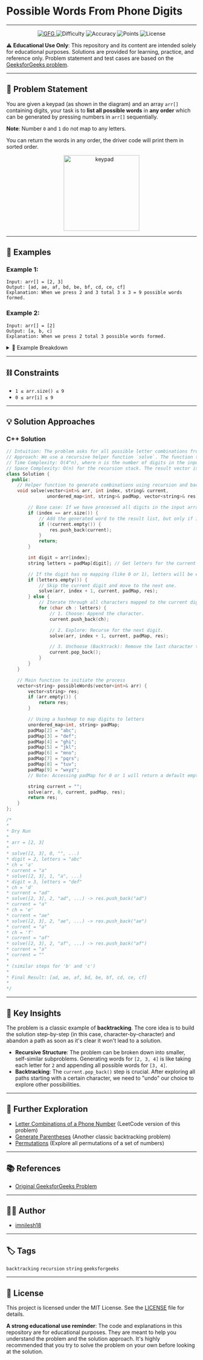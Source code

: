 # Possible Words From Phone Digits

---

<div align="center">
  <a href="https://www.geeksforgeeks.org/problems/possible-words-from-phone-digits-1587115620/1">
    <img src="https://img.shields.io/badge/GeeksforGeeks-298D46?style=for-the-badge&logo=geeksforgeeks&logoColor=white" alt="GFG">
  </a>
  <img src="https://img.shields.io/badge/Difficulty-Medium-yellow?style=for-the-badge" alt="Difficulty">
  <img src="https://img.shields.io/badge/Accuracy-52.79%25-brightgreen?style=for-the-badge" alt="Accuracy">
  <img src="https://img.shields.io/badge/Points-4-blue?style=for-the-badge" alt="Points">
  <img src="https://img.shields.io/badge/License-MIT-green.svg?style=for-the-badge" alt="License">
</div>

⚠️ **Educational Use Only**:
This repository and its content are intended solely for educational purposes.
Solutions are provided for learning, practice, and reference only.
Problem statement and test cases are based on the [GeeksforGeeks problem](https://www.geeksforgeeks.org/problems/possible-words-from-phone-digits-1587115620/1).

---

## 📝 Problem Statement

You are given a keypad (as shown in the diagram) and an array `arr[]` containing digits, your task is to **list all possible words** in **any order** which can be generated by pressing numbers in `arr[]` sequentially.

**Note**: Number `0` and `1` do not map to any letters.

You can return the words in any order, the driver code will print them in sorted order.

<div align="center">
  <img src="https://assets.leetcode.com/uploads/2022/03/15/1200px-telephone-keypad2svg.png" width="200px" alt="keypad">
</div>

---

## 📖 Examples

### Example 1:

```
Input: arr[] = [2, 3]
Output: [ad, ae, af, bd, be, bf, cd, ce, cf]
Explanation: When we press 2 and 3 total 3 x 3 = 9 possible words formed.
```

### Example 2:

```
Input: arr[] = [2]
Output: [a, b, c]
Explanation: When we press 2 total 3 possible words formed.
```

<details>
<summary>📖 Example Breakdown</summary>

Let's walk through the first example: `arr[] = [2, 3]`

1.  **Start with the first digit `2`:** The letters for `2` are "abc".
2.  **Start with the second digit `3`:** The letters for `3` are "def".

Now, we combine the letters from each position:

- `a` from `2` can be combined with `d`, `e`, `f` from `3` to form `ad`, `ae`, `af`.
- `b` from `2` can be combined with `d`, `e`, `f` from `3` to form `bd`, `be`, `bf`.
- `c` from `2` can be combined with `d`, `e`, `f` from `3` to form `cd`, `ce`, `cf`.

This gives us a total of `3 * 3 = 9` possible words.

</details>

---

## ⛓️ Constraints

- `1 ≤ arr.size() ≤ 9`
- `0 ≤ arr[i] ≤ 9`

---

## 💡 Solution Approaches

### C++ Solution

```cpp
// Intuition: The problem asks for all possible letter combinations from a phone number. This suggests a recursive approach, where we explore all possible paths. At each step, we have a choice of characters for the current digit. We can append one character and then recurse for the next digit. This "choose, explore, unchoose" pattern is a classic backtracking problem.
// Approach: We use a recursive helper function `solve`. The function takes the current index of the digit array, the current combination string, a map of digits to letters, and a result vector. The base case is when the index reaches the end of the digit array. In the recursive step, we get the letters for the current digit. If there are no letters (for 0 or 1), we skip to the next digit. Otherwise, we loop through each character, append it to the current string, recurse for the next digit, and then backtrack by removing the character.
// Time Complexity: O(4^n), where n is the number of digits in the input array. This is because each digit can have up to 4 characters, and we explore all combinations.
// Space Complexity: O(n) for the recursion stack. The result vector is not counted in the auxiliary space.
class Solution {
  public:
    // Helper function to generate combinations using recursion and backtracking
    void solve(vector<int>& arr, int index, string& current,
               unordered_map<int, string>& padMap, vector<string>& res) {

        // Base case: If we have processed all digits in the input array.
        if (index == arr.size()) {
            // Add the generated word to the result list, but only if it's not empty.
            if (!current.empty()) {
                res.push_back(current);
            }
            return;
        }

        int digit = arr[index];
        string letters = padMap[digit]; // Get letters for the current digit.

        // If the digit has no mapping (like 0 or 1), letters will be empty.
        if (letters.empty()) {
            // Skip the current digit and move to the next one.
            solve(arr, index + 1, current, padMap, res);
        } else {
            // Iterate through all characters mapped to the current digit.
            for (char ch : letters) {
                // 1. Choose: Append the character.
                current.push_back(ch);

                // 2. Explore: Recurse for the next digit.
                solve(arr, index + 1, current, padMap, res);

                // 3. Unchoose (Backtrack): Remove the last character to explore other paths.
                current.pop_back();
            }
        }
    }

    // Main function to initiate the process
    vector<string> possibleWords(vector<int>& arr) {
        vector<string> res;
        if (arr.empty()) {
            return res;
        }

        // Using a hashmap to map digits to letters
        unordered_map<int, string> padMap;
        padMap[2] = "abc";
        padMap[3] = "def";
        padMap[4] = "ghi";
        padMap[5] = "jkl";
        padMap[6] = "mno";
        padMap[7] = "pqrs";
        padMap[8] = "tuv";
        padMap[9] = "wxyz";
        // Note: Accessing padMap for 0 or 1 will return a default empty string.

        string current = "";
        solve(arr, 0, current, padMap, res);
        return res;
    }
};

/*
*
* Dry Run
*
* arr = [2, 3]
*
* solve([2, 3], 0, "", ...)
* digit = 2, letters = "abc"
* ch = 'a'
* current = "a"
* solve([2, 3], 1, "a", ...)
* digit = 3, letters = "def"
* ch = 'd'
* current = "ad"
* solve([2, 3], 2, "ad", ...) -> res.push_back("ad")
* current = "a"
* ch = 'e'
* current = "ae"
* solve([2, 3], 2, "ae", ...) -> res.push_back("ae")
* current = "a"
* ch = 'f'
* current = "af"
* solve([2, 3], 2, "af", ...) -> res.push_back("af")
* current = "a"
* current = ""
*
* (similar steps for 'b' and 'c')
*
* Final Result: [ad, ae, af, bd, be, bf, cd, ce, cf]
*
*/
```

---

## 🔑 Key Insights

The problem is a classic example of **backtracking**. The core idea is to build the solution step-by-step (in this case, character-by-character) and abandon a path as soon as it's clear it won't lead to a solution.

- **Recursive Structure**: The problem can be broken down into smaller, self-similar subproblems. Generating words for `[2, 3, 4]` is like taking each letter for `2` and appending all possible words for `[3, 4]`.
- **Backtracking**: The `current.pop_back()` step is crucial. After exploring all paths starting with a certain character, we need to "undo" our choice to explore other possibilities.

---

## 🚀 Further Exploration

- [Letter Combinations of a Phone Number](https://leetcode.com/problems/letter-combinations-of-a-phone-number/) (LeetCode version of this problem)
- [Generate Parentheses](https://leetcode.com/problems/generate-parentheses/) (Another classic backtracking problem)
- [Permutations](https://leetcode.com/problems/permutations/) (Explore all permutations of a set of numbers)

---

## 📚 References

- [Original GeeksforGeeks Problem](https://www.geeksforgeeks.org/problems/possible-words-from-phone-digits-1587115620/1)

---

## 👨‍💻 Author

- [imnilesh18](https://github.com/imnilesh18)

---

## 🏷️ Tags

`backtracking` `recursion` `string` `geeksforgeeks`

---

## 📜 License

This project is licensed under the MIT License. See the [LICENSE](LICENSE) file for details.

**A strong educational use reminder**:
The code and explanations in this repository are for educational purposes. They are meant to help you understand the problem and the solution approach. It's highly recommended that you try to solve the problem on your own before looking at the solution.
